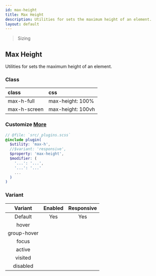 ```yaml
---
id: max-height
title: Max Height
description: Utilities for sets the maximum height of an element.
layout: default
---
```


> Sizing

## Max Height

Utilities for sets the maximum height of an element.

### Class

| <span class="px-3 py-1 text-white bg-charcoal-100 rounded-full">class</span> | <span class="px-3 py-1 text-white bg-charcoal-100 rounded-full">css</span> |
|:--|:--|
| max-h-full | max-height: 100% |
| max-h-screen | max-height: 100vh |

### Customize <a class="ml-1 px-2 py-1 text-sm text-gray-600 bg-gray-300" href="/plugin-api/">More</a>

```scss
// @file: `src/_plugins.scss`
@include plugin(
  $utility: 'max-h',
  //$variant: 'responsive',
  $property: 'max-height',
  $modifier: (
    '...': '...',
    '...': '...'
    ...
  )
)
```

### Variant

| <span class="font-semibold underline">Variant</span> | <span class="font-semibold underline">Enabled</span> | <span class="font-semibold underline">Responsive</span> |
|:-:|:-:|:-:|
| Default | Yes | Yes |
| hover| | |
| group-hover | | |
| focus | | |
| active | | |
| visited | | |
| disabled | | |